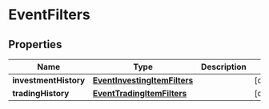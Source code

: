 # EventFilters

## Properties
Name | Type | Description | Notes
------------ | ------------- | ------------- | -------------
**investmentHistory** | [**EventInvestingItemFilters**](EventInvestingItemFilters.md) |  |  [optional]
**tradingHistory** | [**EventTradingItemFilters**](EventTradingItemFilters.md) |  |  [optional]
